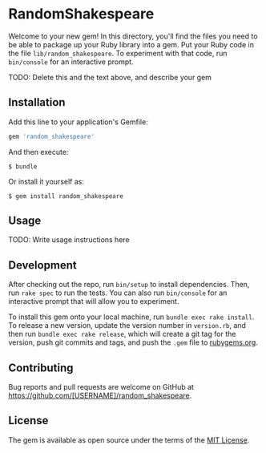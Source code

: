 # RandomShakespeare

Welcome to your new gem! In this directory, you'll find the files you need to be able to package up your Ruby library into a gem. Put your Ruby code in the file `lib/random_shakespeare`. To experiment with that code, run `bin/console` for an interactive prompt.

TODO: Delete this and the text above, and describe your gem

## Installation

Add this line to your application's Gemfile:

```ruby
gem 'random_shakespeare'
```

And then execute:

    $ bundle

Or install it yourself as:

    $ gem install random_shakespeare

## Usage

TODO: Write usage instructions here

## Development

After checking out the repo, run `bin/setup` to install dependencies. Then, run `rake spec` to run the tests. You can also run `bin/console` for an interactive prompt that will allow you to experiment.

To install this gem onto your local machine, run `bundle exec rake install`. To release a new version, update the version number in `version.rb`, and then run `bundle exec rake release`, which will create a git tag for the version, push git commits and tags, and push the `.gem` file to [rubygems.org](https://rubygems.org).

## Contributing

Bug reports and pull requests are welcome on GitHub at https://github.com/[USERNAME]/random_shakespeare.


## License

The gem is available as open source under the terms of the [MIT License](http://opensource.org/licenses/MIT).

